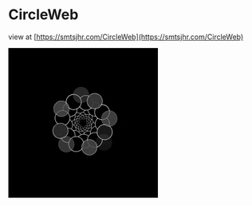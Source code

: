 # CircleWeb

view at [https://smtsjhr.com/CircleWeb](https://smtsjhr.com/CircleWeb)

![animated gif](https://github.com/smtsjhr/CircleWeb/blob/master/CircleWeb_300.gif)
